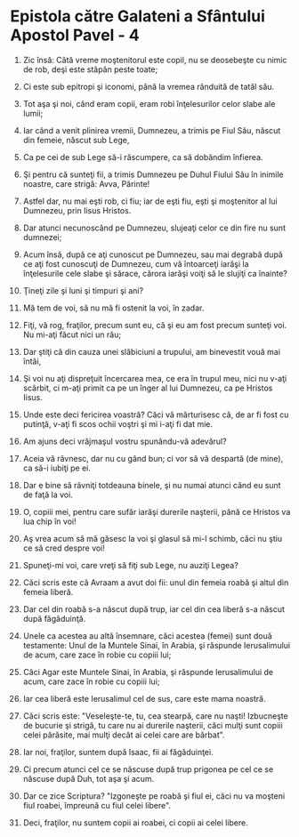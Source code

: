 # Epistola c&#259;tre Galateni a Sf&#226;ntului Apostol Pavel - 4

1. Zic însă: Câtă vreme moştenitorul este copil, nu se deosebeşte cu nimic de rob, deşi este stăpân peste toate; 

2. Ci este sub epitropi şi iconomi, până la vremea rânduită de tatăl său. 

3. Tot aşa şi noi, când eram copii, eram robi înţelesurilor celor slabe ale lumii; 

4. Iar când a venit plinirea vremii, Dumnezeu, a trimis pe Fiul Său, născut din femeie, născut sub Lege, 

5. Ca pe cei de sub Lege să-i răscumpere, ca să dobândim înfierea. 

6. Şi pentru că sunteţi fii, a trimis Dumnezeu pe Duhul Fiului Său în inimile noastre, care strigă: Avva, Părinte! 

7. Astfel dar, nu mai eşti rob, ci fiu; iar de eşti fiu, eşti şi moştenitor al lui Dumnezeu, prin Iisus Hristos. 

8. Dar atunci necunoscând pe Dumnezeu, slujeaţi celor ce din fire nu sunt dumnezei; 

9. Acum însă, după ce aţi cunoscut pe Dumnezeu, sau mai degrabă după ce aţi fost cunoscuţi de Dumnezeu, cum vă întoarceţi iarăşi la înţelesurile cele slabe şi sărace, cărora iarăşi voiţi să le slujiţi ca înainte? 

10. Ţineţi zile şi luni şi timpuri şi ani? 

11. Mă tem de voi, să nu mă fi ostenit la voi, în zadar. 

12. Fiţi, vă rog, fraţilor, precum sunt eu, că şi eu am fost precum sunteţi voi. Nu mi-aţi făcut nici un rău; 

13. Dar ştiţi că din cauza unei slăbiciuni a trupului, am binevestit vouă mai întâi, 

14. Şi voi nu aţi dispreţuit încercarea mea, ce era în trupul meu, nici nu v-aţi scârbit, ci m-aţi primit ca pe un înger al lui Dumnezeu, ca pe Hristos Iisus. 

15. Unde este deci fericirea voastră? Căci vă mărturisesc că, de ar fi fost cu putinţă, v-aţi fi scos ochii voştri şi mi i-aţi fi dat mie. 

16. Am ajuns deci vrăjmaşul vostru spunându-vă adevărul? 

17. Aceia vă râvnesc, dar nu cu gând bun; ci vor să vă despartă (de mine), ca să-i iubiţi pe ei. 

18. Dar e bine să râvniţi totdeauna binele, şi nu numai atunci când eu sunt de faţă la voi. 

19. O, copiii mei, pentru care sufăr iarăşi durerile naşterii, până ce Hristos va lua chip în voi! 

20. Aş vrea acum să mă găsesc la voi şi glasul să mi-l schimb, căci nu ştiu ce să cred despre voi! 

21. Spuneţi-mi voi, care vreţi să fiţi sub Lege, nu auziţi Legea? 

22. Căci scris este că Avraam a avut doi fii: unul din femeia roabă şi altul din femeia liberă. 

23. Dar cel din roabă s-a născut după trup, iar cel din cea liberă s-a născut după făgăduinţă. 

24. Unele ca acestea au altă însemnare, căci acestea (femei) sunt două testamente: Unul de la Muntele Sinai, în Arabia, şi răspunde Ierusalimului de acum, care zace în robie cu copiii lui; 

25. Căci Agar este Muntele Sinai, în Arabia, şi răspunde Ierusalimului de acum, care zace în robie cu copiii lui;

26. Iar cea liberă este Ierusalimul cel de sus, care este mama noastră.

27. Căci scris este: "Veseleşte-te, tu, cea stearpă, care nu naşti! Izbucneşte de bucurie şi strigă, tu care nu ai durerile naşterii, căci mulţi sunt copiii celei părăsite, mai mulţi decât ai celei care are bărbat".

28. Iar noi, fraţilor, suntem după Isaac, fii ai făgăduinţei.

29. Ci precum atunci cel ce se născuse după trup prigonea pe cel ce se născuse după Duh, tot aşa şi acum.

30. Dar ce zice Scriptura? "Izgoneşte pe roabă şi fiul ei, căci nu va moşteni fiul roabei, împreună cu fiul celei libere".

31. Deci, fraţilor, nu suntem copii ai roabei, ci copii ai celei libere.

